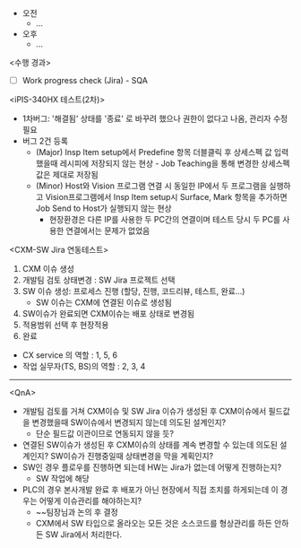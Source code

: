 - 오전
	- ...
- 오후
	- ...

<수행 경과>
- [ ] Work progress check (Jira) - SQA

<iPIS-340HX 테스트(2차)>
- 1차버그: '해결됨' 상태를 '종료' 로 바꾸려 했으나 권한이 없다고 나옴, 관리자 수정 필요
- 버그 2건 등록
	- (Major) Insp Item setup에서 Predefine 항목 더블클릭 후 상세스펙 값 입력했을때 레시피에 저장되지 않는 현상 - Job Teaching을 통해 변경한 상세스펙값은 제대로 저장됨
	- (Minor) Host와 Vision 프로그램 연결 시 동일한 IP에서 두 프로그램을 실행하고 Vision프로그램에서 Insp Item setup시 Surface, Mark 항목을 추가하면 Job Send to Host가 실행되지 않는 현상
		- 현장환경은 다른 IP를 사용한 두 PC간의 연결이며 테스트 당시 두 PC를 사용한 연결에서는 문제가 없었음

<CXM-SW Jira 연동테스트>
1. CXM 이슈 생성
2. 개발팀 검토 상태변경 : SW Jira 프로젝트 선택
3. SW 이슈 생성: 프로세스 진행 (할당, 진행, 코드리뷰, 테스트, 완료...)
	- SW 이슈는 CXM에 연결된 이슈로 생성됨
4. SW이슈가 완료되면 CXM이슈는 배포 상태로 변경됨
5. 적용범위 선택 후 현장적용
6. 완료

- CX service 의 역할 : 1, 5, 6
- 작업 실무자(TS, BS)의 역할 : 2, 3, 4
---
\<QnA>
- 개발팀 검토를 거쳐 CXM이슈 및 SW Jira 이슈가 생성된 후 CXM이슈에서 필드값을 변경했을때 SW이슈에서 변경되지 않는데 의도된 설계인지?
	- 단순 필드값 이관이므로 연동되지 않을 듯?
- 연결된 SW이슈가 생성된 후 CXM이슈의 상태를 계속 변경할 수 있는데 의도된 설계인지? SW이슈가 진행중일때 상태변경을 막을 계획인지?
- SW인 경우 플로우를 진행하면 되는데 HW는 Jira가 없는데 어떻게 진행하는지?
	- SW 작업에 해당
- PLC의 경우 본사개발 완료 후 배포가 아닌 현장에서 직접 조치를 하게되는데 이 경우는 어떻게 이슈관리를 해야하는지?
	- ~~팀장님과 논의 후 결정
	- CXM에서 SW 타입으로 올라오는 모든 것은 소스코드를 형상관리를 하든 안하든 SW Jira에서 처리한다.
